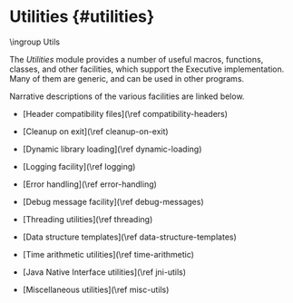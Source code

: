 # Utilities {#utilities}

\ingroup Utils

The *Utilities* module provides a number of useful macros, functions,
classes, and other facilities, which support the Executive
implementation.  Many of them are generic, and can be used in other
programs.

Narrative descriptions of the various facilities are linked below.

+ [Header compatibility files](\ref compatibility-headers)

+ [Cleanup on exit](\ref cleanup-on-exit)

+ [Dynamic library loading](\ref dynamic-loading)

+ [Logging facility](\ref logging)

+ [Error handling](\ref error-handling)

+ [Debug message facility](\ref debug-messages)

+ [Threading utilities](\ref threading)

+ [Data structure templates](\ref data-structure-templates)

+ [Time arithmetic utilities](\ref time-arithmetic)

+ [Java Native Interface utilities](\ref jni-utils)

+ [Miscellaneous utilities](\ref misc-utils)
